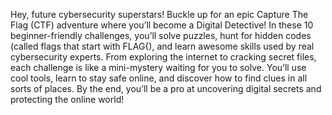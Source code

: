  Hey, future cybersecurity superstars! Buckle up for an epic Capture The Flag (CTF) adventure where you’ll become a Digital Detective! In these 10 beginner-friendly challenges, you’ll solve puzzles, hunt for hidden codes (called flags that start with FLAG{), and learn awesome skills used by real cybersecurity experts. From exploring the internet to cracking secret files, each challenge is like a mini-mystery waiting for you to solve. You’ll use cool tools, learn to stay safe online, and discover how to find clues in all sorts of places. By the end, you’ll be a pro at uncovering digital secrets and protecting the online world!
